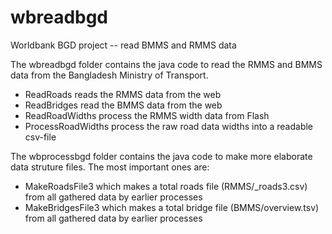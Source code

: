 # wbreadbgd
Worldbank BGD project -- read BMMS and RMMS data

The wbreadbgd folder contains the java code to read the RMMS and BMMS data from the Bangladesh Ministry of Transport.
- ReadRoads reads the RMMS data from the web
- ReadBridges read the BMMS data from the web
- ReadRoadWidths process the RMMS width data from Flash
- ProcessRoadWidths process the raw road data widths into a readable csv-file

The wbprocessbgd folder contains the java code to make more elaborate data struture files.
The most important ones are:
- MakeRoadsFile3 which makes a total roads file (RMMS/_roads3.csv) from all gathered data by earlier processes
- MakeBridgesFile3 which makes a total bridge file (BMMS/overview.tsv) from all gathered data by earlier processes
